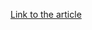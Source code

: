 [Link to the article](https://www.hybrid-analysis.com/sample/d52d86c2e7c89ff4b40a4a417b22d845da9dc3ca7e9105dbad74a369fb0fd00f?environmentId=300)
